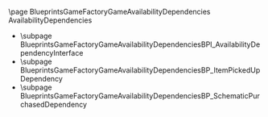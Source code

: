 \page BlueprintsGameFactoryGameAvailabilityDependencies AvailabilityDependencies
- \subpage BlueprintsGameFactoryGameAvailabilityDependenciesBPI_AvailabilityDependencyInterface
- \subpage BlueprintsGameFactoryGameAvailabilityDependenciesBP_ItemPickedUpDependency
- \subpage BlueprintsGameFactoryGameAvailabilityDependenciesBP_SchematicPurchasedDependency
